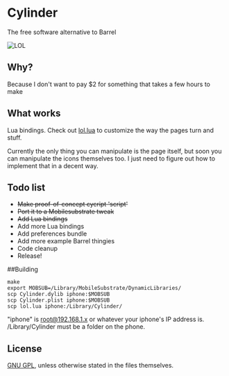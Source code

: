 # Cylinder

The free software alternative to Barrel

![LOL](http://i.imgur.com/JhSytf7m.png)

## Why?

Because I don't want to pay $2 for something that takes a few hours to make

## What works

Lua bindings. Check out [lol.lua](https://github.com/rweichler/cylinder/blob/master/lol.lua) to customize the way the pages turn and stuff.

Currently the only thing you can manipulate is the page itself,
but soon you can manipulate the icons themselves too. I just need to
figure out how to implement that in a decent way.

## Todo list

* ~~Make proof-of-concept cycript 'script'~~
* ~~Port it to a Mobilesubstrate tweak~~
* ~~Add Lua bindings~~
* Add more Lua bindings
* Add preferences bundle
* Add more example Barrel thingies
* Code cleanup
* Release!

##Building

```
make
export MOBSUB=/Library/MobileSubstrate/DynamicLibraries/
scp Cylinder.dylib iphone:$MOBSUB
scp Cylinder.plist iphone:$MOBSUB
scp lol.lua iphone:/Library/Cylinder/
```

"iphone" is root@192.168.1.x or whatever your iphone's IP address is.
/Library/Cylinder must be a folder on the phone.

## License

[GNU GPL](https://github.com/rweichler/cylinder/blob/master/LICENSE), unless otherwise stated in the files themselves.

